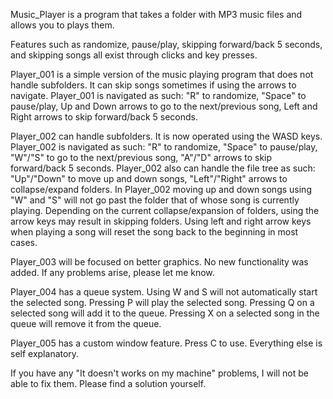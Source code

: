 Music_Player is a program that takes a folder with MP3 music files and allows you to plays them.

Features such as randomize, pause/play, skipping forward/back 5 seconds, and skipping songs all exist through clicks and key presses.

Player_001 is a simple version of the music playing program that does not handle subfolders. It can skip songs sometimes if using the arrows to navigate.
Player_001 is navigated as such: "R" to randomize, "Space" to pause/play, Up and Down arrows to go to the next/previous song, Left and Right arrows to skip forward/back 5 seconds.

Player_002 can handle subfolders. It is now operated using the WASD keys.
Player_002 is navigated as such: "R" to randomize, "Space" to pause/play, "W"/"S" to go to the next/previous song, "A"/"D" arrows to skip forward/back 5 seconds.
Player_002 also can handle the file tree as such: "Up"/"Down" to move up and down songs, "Left"/"Right" arrows to collapse/expand folders.
In Player_002 moving up and down songs using "W" and "S" will not go past the folder that of whose song is currently playing. Depending on the current collapse/expansion of folders, using the arrow keys may result in skipping folders. Using left and right arrow keys when playing a song will reset the song back to the beginning in most cases.

Player_003 will be focused on better graphics. No new functionality was added. If any problems arise, please let me know.

Player_004 has a queue system. Using W and S will not automatically start the selected song. Pressing P will play the selected song. Pressing Q on a selected song will add it to the queue. Pressing X on a selected song in the queue will remove it from the queue.

Player_005 has a custom window feature. Press C to use. Everything else is self explanatory.

If you have any "It doesn't works on my machine" problems, I will not be able to fix them. Please find a solution yourself.
